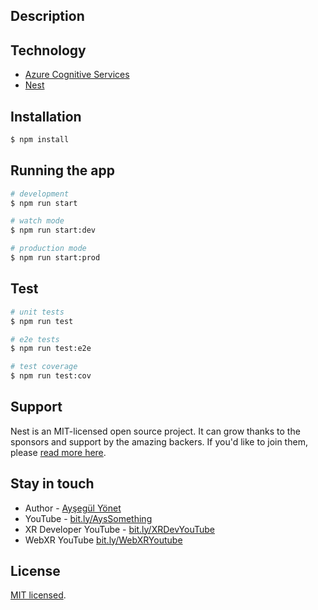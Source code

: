 ## Description

## Technology

* [Azure Cognitive Services](https://azure.microsoft.com/services/cognitive-services/?WT.mc_id=github-seeingai-ayyonet)
* [Nest](https://github.com/nestjs/nest)

## Installation

```bash
$ npm install
```

## Running the app

```bash
# development
$ npm run start

# watch mode
$ npm run start:dev

# production mode
$ npm run start:prod
```

## Test

```bash
# unit tests
$ npm run test

# e2e tests
$ npm run test:e2e

# test coverage
$ npm run test:cov
```

## Support

Nest is an MIT-licensed open source project. It can grow thanks to the sponsors and support by the amazing backers. If you'd like to join them, please [read more here](https://docs.nestjs.com/support).

## Stay in touch

- Author - [Ayşegül Yönet](https://twitter.com/AysSomething)
- YouTube - [bit.ly/AysSomething](https://www.youtube.com/channel/UCeo_soIgcgBSd3SVRbs_MPQ)
- XR Developer YouTube - [bit.ly/XRDevYouTube](https://www.youtube.com/channel/UC8ohQvrBXGvEvP_9X98r4bQ)
- WebXR YouTube [bit.ly/WebXRYoutube](https://www.youtube.com/channel/UCNzjXKJVyqYVyPY8rGKwFtQ)

## License

  [MIT licensed](https://github.com/nestjs/nest/blob/master/LICENSE).
